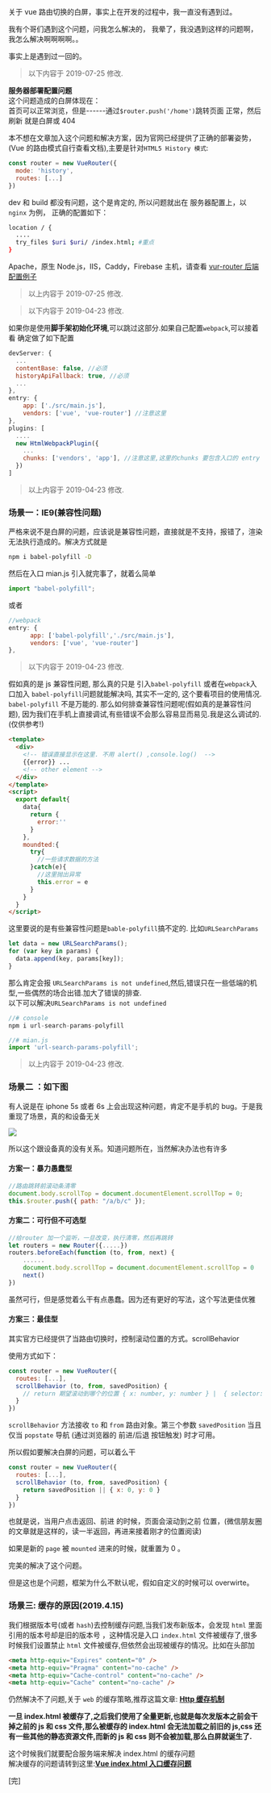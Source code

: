 关于 vue 路由切换的白屏，事实上在开发的过程中，我一直没有遇到过。

我有个哥们遇到这个问题，问我怎么解决的， 我晕了，我没遇到这样的问题啊，我怎么解决啊啊啊啊。。

事实上是遇到过一回的。

> 以下内容于 2019-07-25 修改.

**服务器部署配置问题**  
这个问题造成的白屏体现在：  
首页可以正常浏览，但是------通过`$router.push('/home')`跳转页面 正常，然后刷新 就是白屏或 404

本不想在文章加入这个问题和解决方案，因为官网已经提供了正确的部署姿势，(Vue 的路由模式自行查看文档),主要是针对`HTML5 History 模式`:

```js
const router = new VueRouter({
  mode: 'history',
  routes: [...]
})
```

dev 和 build 都没有问题，这个是肯定的, 所以问题就出在 服务器配置上，以 `nginx` 为例， 正确的配置如下：

```sh
location / {
  ....
  try_files $uri $uri/ /index.html; #重点
}
```

Apache，原生 Node.js，IIS，Caddy，Firebase 主机，请查看 [vur-router 后端配置例子](https://router.vuejs.org/zh/guide/essentials/history-mode.html#%E5%90%8E%E7%AB%AF%E9%85%8D%E7%BD%AE%E4%BE%8B%E5%AD%90)

> 以上内容于 2019-07-25 修改.

> 以下内容于 2019-04-23 修改.

如果你是使用**脚手架初始化环境**,可以跳过这部分.如果自己配置`webpack`,可以接着看
确定做了如下配置

```js
devServer: {
  ...
  contentBase: false, //必须
  historyApiFallback: true, //必须
  ...
},
entry: {
    app: ['./src/main.js'],
    vendors: ['vue', 'vue-router'] //注意这里
},
plugins: [
  ....
  new HtmlWebpackPlugin({
    ...
    chunks: ['vendors', 'app'], //注意这里,这里的chunks 要包含入口的 entry
  })
]
```

> 以上内容于 2019-04-23 修改.

### 场景一：IE9(兼容性问题)

严格来说不是白屏的问题，应该说是兼容性问题，直接就是不支持，报错了，渲染无法执行造成的。解决方式就是

```sh
npm i babel-polyfill -D
```

然后在入口 mian.js 引入就完事了，就着么简单

```js
import "babel-polyfill";
```

或者

```js
//webpack
entry: {
      app: ['babel-polyfill','./src/main.js'],
      vendors: ['vue', 'vue-router']
},
```

> 以下内容于 2019-04-23 修改.

假如真的是 js 兼容性问题, 那么真的只是 引入`babel-polyfill` 或者在`webpack`入口加入 `babel-polyfill`问题就能解决吗, 其实不一定的, 这个要看项目的使用情况.
`babel-polyfill` 不是万能的. 那么如何排查兼容性问题呢(假如真的是兼容性问题), 因为我们在手机上直接调试,有些错误不会那么容易显而易见.我是这么调试的. (仅供参考!)

```html
<template>
  <div>
    <!-- 错误直接显示在这里. 不用 alert() ,console.log()  -->
    {{error}} ...
    <!-- other element -->
  </div>
</template>
<script>
  export default{
    data{
      return {
        error:''
      }
    },
    moundted:{
      try{
        //一些请求数据的方法
      }catch(e){
        //这里抛出异常
        this.error = e
      }
    }
  }
</script>
```

这里要说的是有些兼容性问题是`bable-polyfill`搞不定的. 比如`URLSearchParams`

```js
let data = new URLSearchParams();
for (var key in params) {
  data.append(key, params[key]);
}
```

那么肯定会报 `URLSearchParams is not undefined`,然后,错误只在一些低端的机型,一些偶然的场合出错.加大了错误的排查.  
以下可以解决`URLSearchParams is not undefined`

```js
//# console
npm i url-search-params-polyfill

//# mian.js
import 'url-search-params-polyfill';
```

> 以上内容于 2019-04-23 修改.

### 场景二 ：如下图

有人说是在 iphone 5s 或者 6s 上会出现这种问题，肯定不是手机的 bug。于是我重现了场景，真的和设备无关

![](https://www.chuchur.com/upload/2018/1526637147269.jpg)

所以这个跟设备真的没有关系。知道问题所在，当然解决办法也有许多

#### 方案一：暴力愚蠢型

```js
//路由跳转前滚动条清零
document.body.scrollTop = document.documentElement.scrollTop = 0;
this.$router.push({ path: "/a/b/c" });
```

#### 方案二：可行但不可选型

```js
//给router 加一个监听，一旦改变，执行清零，然后再跳转
let routers = new Router({.....})
routers.beforeEach(function (to, from, next) {
    ......
    document.body.scrollTop = document.documentElement.scrollTop = 0
    next()
})
```

虽然可行，但是感觉着么干有点愚蠢。因为还有更好的写法，这个写法更佳优雅

#### 方案三：最佳型

其实官方已经提供了当路由切换时，控制滚动位置的方式。scrollBehavior

使用方式如下：

```js
const router = new VueRouter({
  routes: [...],
  scrollBehavior (to, from, savedPosition) {
    // return 期望滚动到哪个的位置 { x: number, y: number } |  { selector: string } |
  }
})
```

`scrollBehavior` 方法接收 `to` 和 `from` 路由对象。第三个参数 `savedPosition` 当且仅当 `popstate` 导航 (通过浏览器的 前进/后退 按钮触发) 时才可用。

所以假如要解决白屏的问题，可以着么干

```js
const router = new VueRouter({
  routes: [...],
  scrollBehavior (to, from, savedPosition) {
    return savedPosition || { x: 0, y: 0 }
  }
})
```

也就是说，当用户点击返回、前进 的时候，页面会滚动到之前 位置，(微信朋友圈的文章就是这样的，读一半返回，再进来接着刚才的位置阅读)

如果是新的 `page` 被 `mounted` 进来的时候，就重置为 0 。

完美的解决了这个问题。

但是这也是个问题，框架为什么不默认呢，假如自定义的时候可以 overwirte。

### 场景三: 缓存的原因(2019.4.15)

我们根据版本号(或者 `hash`)去控制缓存问题,当我们发布新版本，会发现 `html` 里面引用的版本号却是旧的版本号 ，这种情况是入口 `index.html` 文件被缓存了,很多时候我们设置禁止 `html` 文件被缓存,但依然会出现被缓存的情况。比如在头部加

```html
<meta http-equiv="Expires" content="0" />
<meta http-equiv="Pragma" content="no-cache" />
<meta http-equiv="Cache-control" content="no-cache" />
<meta http-equiv="Cache" content="no-cache" />
```

仍然解决不了问题,关于 `web` 的缓存策略,推荐这篇文章: **[Http 缓存机制](https://www.chuchur.com/article/http-cache)**

**一旦 index.html 被缓存了,之后我们使用了全量更新,也就是每次发版本之前会干掉之前的 js 和 css 文件,那么被缓存的 index.html 会无法加载之前旧的 js,css 还有一些其他的静态资源文件,而新的 js 和 css 则不会被加载,那么白屏就诞生了.**

这个时候我们就要配合服务端来解决 index.html 的缓存问题  
解决缓存的问题请转到这里:**[Vue index.html 入口缓存问题](https://www.chuchur.com/article/vue-index-cache)**

[完]
